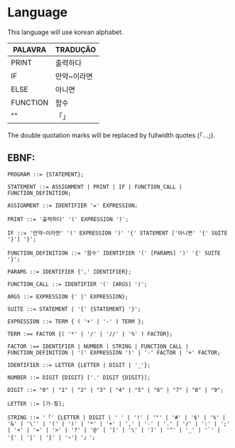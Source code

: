 # Language
This language will use korean alphabet. 

| PALAVRA | TRADUÇÃO |
| --- | --- |
| PRINT | 출력하다 |
| IF | 만약~이라면 |
| ELSE | 아니면 |
| FUNCTION | 함수 |
| "" | 「」 |

The double quotation marks will be replaced by fullwidth quotes (「...」).

## EBNF:

```
PROGRAM ::= {STATEMENT};

STATEMENT ::= ASSIGNMENT | PRINT | IF | FUNCTION_CALL | FUNCTION_DEFINITION;

ASSIGNMENT ::= IDENTIFIER '=' EXPRESSION;

PRINT ::= '출력하다' '(' EXPRESSION ')';

IF ::= '만약~이라면' '(' EXPRESSION ')' '{' STATEMENT ['아니면' '{' SUITE '}'] '}';

FUNCTION_DEFINITION ::= '함수' IDENTIFIER '(' [PARAMS] ')' '{' SUITE '}';

PARAMS ::= IDENTIFIER {',' IDENTIFIER};

FUNCTION_CALL ::= IDENTIFIER '(' [ARGS] ')';

ARGS ::= EXPRESSION {' |' EXPRESSION};

SUITE ::= STATEMENT | '{' {STATEMENT} '}';

EXPRESSION ::= TERM { ( '+' | '-' ) TERM };

TERM :== FACTOR {( '*' | '/' | '//' | '%' ) FACTOR};

FACTOR :== IDENTIFIER | NUMBER | STRING | FUNCTION_CALL | FUNCTION_DEFINITION | '(' EXPRESSION ')' | '-' FACTOR | '+' FACTOR;

IDENTIFIER ::= LETTER {LETTER | DIGIT | '_'};

NUMBER ::= DIGIT {DIGIT} ['.' DIGIT {DIGIT}];

DIGIT ::= "0" | "1" | "2" | "3" | "4" | "5" | "6" | "7" | "8" | "9";

LETTER ::= [가-힣];

STRING ::= '「' {LETTER | DIGIT | ' ' | '!' | '"' | '#' | '$' | '%' | '&' | '\'' | '(' | ')' | '*' | '+' | ',' | '-' | '.' | '/' | ':' | ';' | '<' | '=' | '>' | '?' | '@' | '[' | '\' | ']' | '^' | '_' | '`' | '{' | '|' | '}' | '~'} '」';

```

